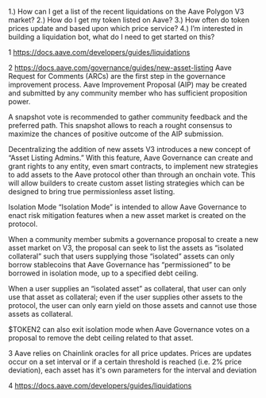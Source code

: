 1.) How can I get a list of the recent liquidations on the Aave Polygon V3 market?
2.) How do I get my token listed on Aave?
3.) How often do token prices update and based upon which price service?
4.) I’m interested in building a liquidation bot, what do I need to get started on this?

1
https://docs.aave.com/developers/guides/liquidations

2
https://docs.aave.com/governance/guides/new-asset-listing
Aave Request for Comments (ARCs) are the first step in the governance improvement process.
Aave Improvement Proposal (AIP) may be created and submitted by any community member who has sufficient proposition power. 

A snapshot vote is recommended to gather community feedback and the preferred path. This snapshot allows to reach a rought consensus to maximize the chances of positive outcome of the AIP submission. 

Decentralizing the addition of new assets
V3 introduces a new concept of “Asset Listing Admins.” With this feature, Aave Governance can create and grant rights to any entity, even smart contracts, to implement new strategies to add assets to the Aave protocol other than through an onchain vote. This will allow builders to create custom asset listing strategies which can be designed to bring true permissionless asset listing.

Isolation Mode
“Isolation Mode” is intended to allow Aave Governance to enact risk mitigation features when a new asset market is created on the protocol.

When a community member submits a governance proposal to create a new asset market on V3, the proposal can seek to list the assets as “isolated collateral” such that users supplying those “isolated” assets can only borrow stablecoins that Aave Governance has “permissioned” to be borrowed in isolation mode, up to a specified debt ceiling.

When a user supplies an “isolated asset” as collateral, that user can only use that asset as collateral; even if the user supplies other assets to the protocol, the user can only earn yield on those assets and cannot use those assets as collateral.

$TOKEN2 can also exit isolation mode when Aave Governance votes on a proposal to remove the debt ceiling related to that asset.

3
Aave relies on Chainlink oracles for all price updates. Prices are updates occur on a set interval  or if a certain threshold is reached (i.e. 2% price deviation), each asset has it's own parameters for the interval and deviation

4
https://docs.aave.com/developers/guides/liquidations
